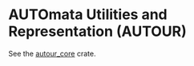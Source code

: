 # AUTOmata Utilities and Representation (AUTOUR) 


See the
[autour_core](https://crates.io/crates/autour_core) crate.
